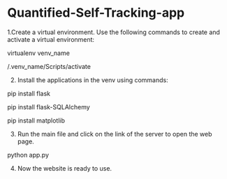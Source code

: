 # Quantified-Self-Tracking-app
1.Create a virtual environment.
Use the following commands to create and activate a virtual environment:
   
  virtualenv venv_name
  
  /.venv_name/Scripts/activate

2. Install the applications in the venv using commands:
   
  pip install flask
  
  pip install flask-SQLAlchemy
  
  pip install matplotlib

3. Run the main file and click on the link of the server to open the web page.
  
  python app.py

4. Now the website is ready to use.
